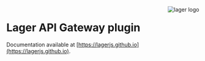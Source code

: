 <img align="right" alt="lager logo" src="https://raw.githubusercontent.com/lagerjs/lager/master/img/lager-logo2.png" />

# Lager API Gateway plugin

Documentation available at [https://lagerjs.github.io](https://lagerjs.github.io).
